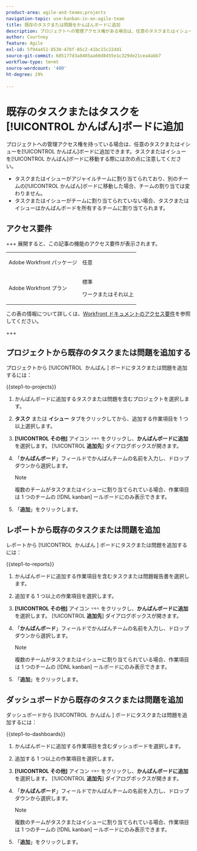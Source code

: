 ```yaml
---
product-area: agile-and-teams;projects
navigation-topic: use-kanban-in-an-agile-team
title: 既存のタスクまたは問題をかんばんボードに追加
description: プロジェクトへの管理アクセス権がある場合は、任意のタスクまたはイシューをかんばんボードに追加できます。
author: Courtney
feature: Agile
exl-id: 5f94a451-8530-478f-85c2-41bc15c22dd1
source-git-commit: 685177d3a8485aa60d8455e1c329de21cea4abb7
workflow-type: tm+mt
source-wordcount: '480'
ht-degree: 29%

---
```


# 既存のタスクまたはタスクを[!UICONTROL かんばん]ボードに追加

<!-- Audited: 4/2025 -->

プロジェクトへの管理アクセス権を持っている場合は、任意のタスクまたはイシューを[!UICONTROL かんばん]ボードに追加できます。タスクまたはイシューを[!UICONTROL かんばん]ボードに移動する際には次の点に注意してください。

* タスクまたはイシューがアジャイルチームに割り当てられており、別のチームの[!UICONTROL かんばん]ボードに移動した場合、チームの割り当ては変わりません。
* タスクまたはイシューがチームに割り当てられていない場合、タスクまたはイシューはかんばんボードを所有するチームに割り当てられます。

## アクセス要件

+++ 展開すると、この記事の機能のアクセス要件が表示されます。

<table style="table-layout:auto"> 
 <col> 
 </col> 
 <col> 
 </col> 
 <tbody> 
  <tr> 
   <td role="rowheader">Adobe Workfront パッケージ</td> 
   <td> <p>任意</p> </td> 
  </tr> 
  <tr> 
   <td role="rowheader">Adobe Workfront プラン</td> 
   <td> <p>標準</p> 
   <p>ワークまたはそれ以上</p> </td> 
  </tr>
 </tbody> 
</table>

この表の情報について詳しくは、[Workfront ドキュメントのアクセス要件](/help/quicksilver/administration-and-setup/add-users/access-levels-and-object-permissions/access-level-requirements-in-documentation.md)を参照してください。

+++

## プロジェクトから既存のタスクまたは問題を追加する

プロジェクトから [!UICONTROL &#x200B; かんばん &#x200B;] ボードにタスクまたは問題を追加するには：

{{step1-to-projects}}

1. かんばんボードに追加するタスクまたは問題を含むプロジェクトを選択します。
1. **タスク** または **イシュー** タブをクリックしてから、追加する作業項目を 1 つ以上選択します。
1. **[!UICONTROL その他]** アイコン ![&#x200B; その他 &#x200B;](assets/more-icon.png) をクリックし、**かんばんボードに追加** を選択します。 [!UICONTROL **追加先**] ダイアログボックスが開きます。
1. 「**かんばんボード**」フィールドでかんばんチームの名前を入力し、ドロップダウンから選択します。

   >[!NOTE]
   >
   >複数のチームがタスクまたはイシューに割り当てられている場合、作業項目は 1 つのチームの [!DNL kanban] ールボードにのみ表示できます。

1. 「**追加**」をクリックします。


## レポートから既存のタスクまたは問題を追加

レポートから [!UICONTROL &#x200B; かんばん &#x200B;] ボードにタスクまたは問題を追加するには：

{{step1-to-reports}}

1. かんばんボードに追加する作業項目を含むタスクまたは問題報告書を選択します。
1. 追加する 1 つ以上の作業項目を選択します。
1. **[!UICONTROL その他]** アイコン ![&#x200B; その他 &#x200B;](assets/more-icon.png) をクリックし、**かんばんボードに追加** を選択します。 [!UICONTROL **追加先**] ダイアログボックスが開きます。
1. 「**かんばんボード**」フィールドでかんばんチームの名前を入力し、ドロップダウンから選択します。

   >[!NOTE]
   >
   >複数のチームがタスクまたはイシューに割り当てられている場合、作業項目は 1 つのチームの [!DNL kanban] ールボードにのみ表示できます。

1. 「**追加**」をクリックします。



## ダッシュボードから既存のタスクまたは問題を追加

ダッシュボードから [!UICONTROL &#x200B; かんばん &#x200B;] ボードにタスクまたは問題を追加するには：

{{step1-to-dashboards}}

1. かんばんボードに追加する作業項目を含むダッシュボードを選択します。
1. 追加する 1 つ以上の作業項目を選択します。
1. **[!UICONTROL その他]** アイコン ![&#x200B; その他 &#x200B;](assets/more-icon.png) をクリックし、**かんばんボードに追加** を選択します。 [!UICONTROL **追加先**] ダイアログボックスが開きます。
1. 「**かんばんボード**」フィールドでかんばんチームの名前を入力し、ドロップダウンから選択します。

   >[!NOTE]
   >
   >複数のチームがタスクまたはイシューに割り当てられている場合、作業項目は 1 つのチームの [!DNL kanban] ールボードにのみ表示できます。

1. 「**追加**」をクリックします。